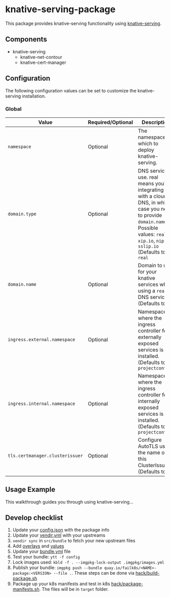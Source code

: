 # knative-serving-package

This package provides knative-serving functionality using [knative-serving](https://knative.dev/).

## Components

* knative-serving
  * knative-net-contour
  * knative-cert-manager

## Configuration

The following configuration values can be set to customize the knative-serving installation.

### Global

| Value | Required/Optional | Description |
|-------|-------------------|-------------|
| `namespace` | Optional | The namespace in which to deploy knative-serving. |
| `domain.type` | Optional | DNS service to use. real means you're integrating with a cloud DNS, in which case you need to provide `domain.name`. Possible values: `real`, `xip.io`, `nip.io`, `sslip.io` (Defaults to: `real`|
| `domain.name` | Optional | Domain to use for your knative services when using a `real` DNS service. (Defaults to: ` `|
| `ingress.external.namespace` | Optional | Namespace where the ingress controller for externally exposed services is installed. (Defaults to: `projectcontour`|
| `ingress.internal.namespace` | Optional | Namespace where the ingress controller for internally exposed services is installed. (Defaults to: `projectcontour`|
| `tls.certmanager.clusterissuer` | Optional | Configure AutoTLS using the name of this ClusterIssuer. (Defaults to: ` `|

## Usage Example

This walkthrough guides you through using knative-serving...

## Develop checklist

1. Update your [config.json](./config.json) with the package info
2. Update your [vendir.yml](./src/bundle/vendir.yml) with your upstreams
3. `vendir sync` in `src/bundle` to fetch your new upstream files
4. Add [overlays](./src/bundle/config/overlays/) and [values](./src/bundle/config/values.yaml)
5. Update your [bundle.yml](./src/bundle/.imgpkg/bundle.yml) file
6. Test your bundle: `ytt -f config`
7. Lock images used: `kbld -f . --imgpkg-lock-output .imgpkg/images.yml`
8. Publish your bundle: `imgpkg push --bundle quay.io/failk8s/<NAME>-package:<VERSION> --file .`. These steps can be done via [hack/build-package.sh](./hack/build-package.sh)
9. Package up your k8s manifests and test in k8s [hack/package-manifests.sh](./hack/package-manifests.sh). The files will be in `target` folder.